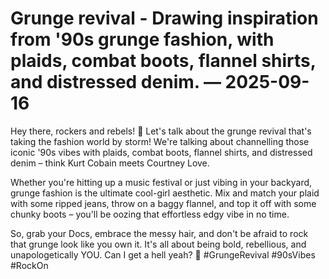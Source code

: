 # Grunge revival - Drawing inspiration from '90s grunge fashion, with plaids, combat boots, flannel shirts, and distressed denim. — 2025-09-16

Hey there, rockers and rebels! 🤘 Let's talk about the grunge revival that's taking the fashion world by storm! We're talking about channelling those iconic '90s vibes with plaids, combat boots, flannel shirts, and distressed denim – think Kurt Cobain meets Courtney Love.

Whether you're hitting up a music festival or just vibing in your backyard, grunge fashion is the ultimate cool-girl aesthetic. Mix and match your plaid with some ripped jeans, throw on a baggy flannel, and top it off with some chunky boots – you'll be oozing that effortless edgy vibe in no time.

So, grab your Docs, embrace the messy hair, and don't be afraid to rock that grunge look like you own it. It's all about being bold, rebellious, and unapologetically YOU. Can I get a hell yeah? 🖤 #GrungeRevival #90sVibes #RockOn
